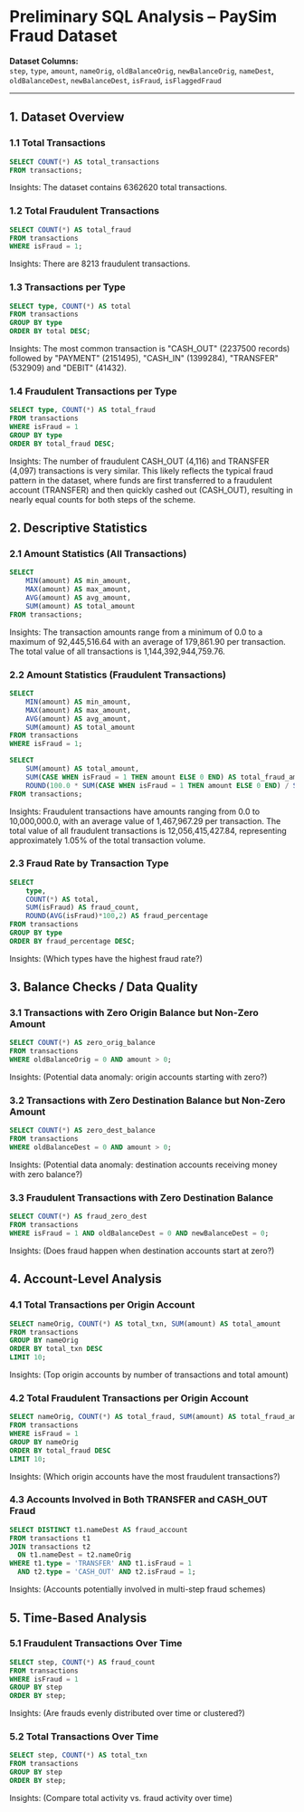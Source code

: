 # Preliminary SQL Analysis – PaySim Fraud Dataset

**Dataset Columns:**  
`step`, `type`, `amount`, `nameOrig`, `oldBalanceOrig`, `newBalanceOrig`, `nameDest`, `oldBalanceDest`, `newBalanceDest`, `isFraud`, `isFlaggedFraud`  

---

## 1. Dataset Overview

### 1.1 Total Transactions
```sql
SELECT COUNT(*) AS total_transactions
FROM transactions;
```

Insights: The dataset contains 6362620 total transactions.

### 1.2 Total Fraudulent Transactions
```sql
SELECT COUNT(*) AS total_fraud
FROM transactions
WHERE isFraud = 1;
```

Insights: There are 8213 fraudulent transactions.

### 1.3 Transactions per Type
```sql
SELECT type, COUNT(*) AS total
FROM transactions
GROUP BY type
ORDER BY total DESC;
```

Insights: The most common transaction is "CASH_OUT" (2237500 records) followed by "PAYMENT" (2151495), "CASH_IN" (1399284), "TRANSFER" (532909) and "DEBIT" (41432).

### 1.4 Fraudulent Transactions per Type
```sql
SELECT type, COUNT(*) AS total_fraud
FROM transactions
WHERE isFraud = 1
GROUP BY type
ORDER BY total_fraud DESC;
```

Insights: The number of fraudulent CASH_OUT (4,116) and TRANSFER (4,097) transactions is very similar. This likely reflects the typical fraud pattern in the dataset, where funds are first transferred to a fraudulent account (TRANSFER) and then quickly cashed out (CASH_OUT), resulting in nearly equal counts for both steps of the scheme.

## 2. Descriptive Statistics
### 2.1 Amount Statistics (All Transactions)
```sql
SELECT 
    MIN(amount) AS min_amount,
    MAX(amount) AS max_amount,
    AVG(amount) AS avg_amount,
    SUM(amount) AS total_amount
FROM transactions;
```

Insights: The transaction amounts range from a minimum of 0.0 to a maximum of 92,445,516.64 with an average of 179,861.90 per transaction. The total value of all transactions is 1,144,392,944,759.76.

### 2.2 Amount Statistics (Fraudulent Transactions)
```sql
SELECT 
    MIN(amount) AS min_amount,
    MAX(amount) AS max_amount,
    AVG(amount) AS avg_amount,
    SUM(amount) AS total_amount
FROM transactions
WHERE isFraud = 1;

SELECT
    SUM(amount) AS total_amount,
    SUM(CASE WHEN isFraud = 1 THEN amount ELSE 0 END) AS total_fraud_amount,
    ROUND(100.0 * SUM(CASE WHEN isFraud = 1 THEN amount ELSE 0 END) / SUM(amount), 4) AS fraud_amount_percentage
FROM transactions;
```

Insights: Fraudulent transactions have amounts ranging from 0.0 to 10,000,000.0, with an average value of 1,467,967.29 per transaction. The total value of all fraudulent transactions is 12,056,415,427.84, representing approximately 1.05% of the total transaction volume.

### 2.3 Fraud Rate by Transaction Type
```sql
SELECT 
    type,
    COUNT(*) AS total,
    SUM(isFraud) AS fraud_count,
    ROUND(AVG(isFraud)*100,2) AS fraud_percentage
FROM transactions
GROUP BY type
ORDER BY fraud_percentage DESC;
```

Insights:
(Which types have the highest fraud rate?)

## 3. Balance Checks / Data Quality
### 3.1 Transactions with Zero Origin Balance but Non-Zero Amount
```sql
SELECT COUNT(*) AS zero_orig_balance
FROM transactions
WHERE oldBalanceOrig = 0 AND amount > 0;
```

Insights:
(Potential data anomaly: origin accounts starting with zero?)

### 3.2 Transactions with Zero Destination Balance but Non-Zero Amount
```sql
SELECT COUNT(*) AS zero_dest_balance
FROM transactions
WHERE oldBalanceDest = 0 AND amount > 0;
```

Insights:
(Potential data anomaly: destination accounts receiving money with zero balance?)

### 3.3 Fraudulent Transactions with Zero Destination Balance
```sql
SELECT COUNT(*) AS fraud_zero_dest
FROM transactions
WHERE isFraud = 1 AND oldBalanceDest = 0 AND newBalanceDest = 0;
```

Insights:
(Does fraud happen when destination accounts start at zero?)

## 4. Account-Level Analysis
### 4.1 Total Transactions per Origin Account
```sql
SELECT nameOrig, COUNT(*) AS total_txn, SUM(amount) AS total_amount
FROM transactions
GROUP BY nameOrig
ORDER BY total_txn DESC
LIMIT 10;
```

Insights:
(Top origin accounts by number of transactions and total amount)

### 4.2 Total Fraudulent Transactions per Origin Account
```sql
SELECT nameOrig, COUNT(*) AS total_fraud, SUM(amount) AS total_fraud_amount
FROM transactions
WHERE isFraud = 1
GROUP BY nameOrig
ORDER BY total_fraud DESC
LIMIT 10;
```

Insights:
(Which origin accounts have the most fraudulent transactions?)

### 4.3 Accounts Involved in Both TRANSFER and CASH_OUT Fraud
```sql
SELECT DISTINCT t1.nameDest AS fraud_account
FROM transactions t1
JOIN transactions t2
  ON t1.nameDest = t2.nameOrig
WHERE t1.type = 'TRANSFER' AND t1.isFraud = 1
  AND t2.type = 'CASH_OUT' AND t2.isFraud = 1;
```

Insights:
(Accounts potentially involved in multi-step fraud schemes)

## 5. Time-Based Analysis
### 5.1 Fraudulent Transactions Over Time
```sql
SELECT step, COUNT(*) AS fraud_count
FROM transactions
WHERE isFraud = 1
GROUP BY step
ORDER BY step;
```

Insights:
(Are frauds evenly distributed over time or clustered?)

### 5.2 Total Transactions Over Time
```sql
SELECT step, COUNT(*) AS total_txn
FROM transactions
GROUP BY step
ORDER BY step;
```

Insights:
(Compare total activity vs. fraud activity over time)
